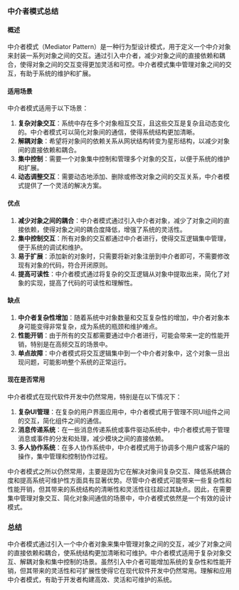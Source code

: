 ### 中介者模式总结

#### 概述
中介者模式（Mediator Pattern）是一种行为型设计模式，用于定义一个中介对象来封装一系列对象之间的交互。通过引入中介者，减少对象之间的直接依赖和耦合，使得对象之间的交互变得更加灵活和可控。中介者模式集中管理对象之间的交互，有助于系统的维护和扩展。

#### 适用场景
中介者模式适用于以下场景：
1. **复杂对象交互**：系统中存在多个对象相互交互，且这些交互是复杂且动态变化的。中介者模式可以简化对象间的通信，使得系统结构更加清晰。
2. **解耦对象**：希望将对象间的依赖关系从网状结构转变为星形结构，以减少对象间的直接依赖和耦合。
3. **集中控制**：需要一个对象集中控制和管理多个对象的交互，以便于系统的维护和扩展。
4. **动态调整交互**：需要动态地添加、删除或修改对象之间的交互关系，中介者模式提供了一个灵活的解决方案。

#### 优点
1. **减少对象之间的耦合**：中介者模式通过引入中介者对象，减少了对象之间的直接依赖，使得对象之间的耦合度降低，增强了系统的灵活性。
2. **集中控制交互**：所有对象的交互都通过中介者进行，使得交互逻辑集中管理，便于系统的调试和维护。
3. **易于扩展**：添加新的对象时，只需要将新对象注册到中介者即可，不需要修改现有对象的代码，符合开闭原则。
4. **提高可读性**：中介者模式通过将复杂的交互逻辑从对象中提取出来，简化了对象的实现，提高了代码的可读性和理解性。

#### 缺点
1. **中介者复杂性增加**：随着系统中对象数量和交互复杂性的增加，中介者对象本身可能变得非常复杂，成为系统的瓶颈和维护难点。
2. **性能开销**：由于所有的交互都需要通过中介者进行，可能会带来一定的性能开销，特别是在高频交互的场景中。
3. **单点故障**：中介者模式将交互逻辑集中到一个中介者对象中，这个对象一旦出现问题，可能影响整个系统的正常运行。

#### 现在是否常用
中介者模式在现代软件开发中仍然常用，特别是在以下情况下：
1. **复杂UI管理**：在复杂的用户界面应用中，中介者模式用于管理不同UI组件之间的交互，简化组件之间的通信。
2. **消息传递系统**：在一些消息传递系统或事件驱动系统中，中介者模式用于管理消息或事件的分发和处理，减少模块之间的直接依赖。
3. **多人协作系统**：在多人协作系统中，中介者模式用于协调多个用户或客户端的操作，集中管理和控制协作过程。

中介者模式之所以仍然常用，主要是因为它在解决对象间复杂交互、降低系统耦合度和提高系统可维护性方面具有显著优势。尽管中介者模式可能带来一些复杂性和性能开销，但其带来的系统结构的清晰性和灵活性往往超过其缺点。因此，在需要集中管理对象交互、简化对象间通信的场景中，中介者模式依然是一个有效的设计模式。

### 总结
中介者模式通过引入一个中介者对象来集中管理对象之间的交互，减少了对象之间的直接依赖和耦合，使系统结构更加清晰和可维护。中介者模式适用于复杂对象交互、解耦对象和集中控制的场景。虽然引入中介者可能增加系统的复杂性和性能开销，但其带来的灵活性和可扩展性使得它在现代软件开发中仍然常用。理解和应用中介者模式，有助于开发者构建高效、灵活和可维护的系统。